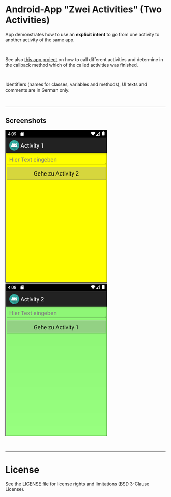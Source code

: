 # Android-App "Zwei Activities" (Two Activities) #

App demonstrates how to use an **explicit intent** to go from one activity to another activity
of the same app.

<br>

See also [this app project](https://github.com/MDecker-MobileComputing/Android_DreiActivities)
on how to call different activities and determine in the callback method which of the called
activities was finished.

<br>

Identifiers (names for classes, variables and methods), UI texts and comments are in German only.

<br>

----
## Screenshots ##

![Screenshot 1](screenshot_1.png)  ![Screenshot 2](screenshot_2.png)


<br>

----
# License #

See the [LICENSE file](LICENSE.md) for license rights and limitations (BSD 3-Clause License).
